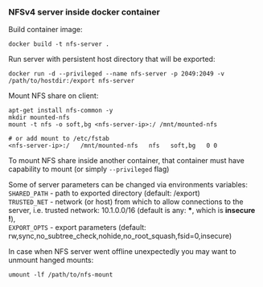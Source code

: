 ### NFSv4 server inside docker container

Build container image:
```
docker build -t nfs-server .
```

Run server with persistent host directory that will be exported:
```
docker run -d --privileged --name nfs-server -p 2049:2049 -v /path/to/hostdir:/export nfs-server
```

Mount NFS share on client:  
```
apt-get install nfs-common -y
mkdir mounted-nfs
mount -t nfs -o soft,bg <nfs-server-ip>:/ /mnt/mounted-nfs

# or add mount to /etc/fstab
<nfs-server-ip>:/   /mnt/mounted-nfs   nfs   soft,bg   0 0
```

To mount NFS share inside another container, that container must have capability to mount (or simply `--privileged` flag)  

Some of server parameters can be changed via environments variables:  
`SHARED_PATH` - path to exported directory (default: /export)  
`TRUSTED_NET` - network (or host) from which to allow connections to the server, i.e. trusted network: 10.1.0.0/16 (default is any: **\***, which is **insecure !**),   
`EXPORT_OPTS` - export parameters (default: rw,sync,no_subtree_check,nohide,no_root_squash,fsid=0,insecure)  
  
In case when NFS server went offline unexpectedly you may want to unmount hanged mounts:
```
umount -lf /path/to/nfs-mount
```
